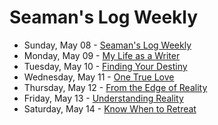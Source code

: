# Seaman's Log Weekly

* Sunday, May 08 - [Seaman's Log Weekly](05-08)
* Monday, May 09 - [My Life as a Writer](05-09)
* Tuesday, May 10 - [Finding Your Destiny](05-10)
* Wednesday, May 11 - [One True Love](05-11)
* Thursday, May 12 - [From the Edge of Reality](05-12)
* Friday, May 13 - [Understanding Reality](05-13)
* Saturday, May 14 - [Know When to Retreat](05-14)
